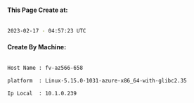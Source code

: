 
   
#### This Page Create at:

```bash

2023-02-17 - 04:57:23 UTC

```

#### Create By Machine:

```bash

Host Name : fv-az566-658

platform  : Linux-5.15.0-1031-azure-x86_64-with-glibc2.35

Ip Local  : 10.1.0.239

```

